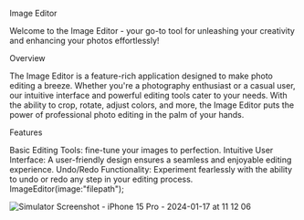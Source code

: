
Image Editor

Welcome to the Image Editor - your go-to tool for unleashing your creativity and enhancing your photos effortlessly!

Overview

The Image Editor is a feature-rich application designed to make photo editing a breeze. Whether you're a photography enthusiast or a casual user, our intuitive interface and powerful editing tools cater to your needs. With the ability to crop, rotate, adjust colors, and more, the Image Editor puts the power of professional photo editing in the palm of your hands.

Features

Basic Editing Tools:  fine-tune your images to perfection.
Intuitive User Interface: A user-friendly design ensures a seamless and enjoyable editing experience.
Undo/Redo Functionality: Experiment fearlessly with the ability to undo or redo any step in your editing process.
ImageEditor(image:"filepath");

![Simulator Screenshot - iPhone 15 Pro - 2024-01-17 at 11 12 06](https://github.com/Aruljebaraj/aj_image_editor/assets/34904782/7a2d4675-ee2c-4700-a7d8-b2894dbd7863)
